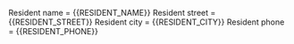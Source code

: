 Resident name = {{RESIDENT_NAME}}
Resident street = {{RESIDENT_STREET}}
Resident city = {{RESIDENT_CITY}}
Resident phone = {{RESIDENT_PHONE}}

